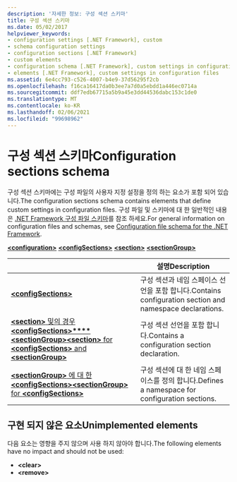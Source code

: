 ```yaml
---
description: '자세한 정보: 구성 섹션 스키마'
title: 구성 섹션 스키마
ms.date: 05/02/2017
helpviewer_keywords:
- configuration settings [.NET Framework], custom
- schema configuration settings
- configuration sections [.NET Framework]
- custom elements
- configuration schema [.NET Framework], custom settings in configuration files
- elements [.NET Framework], custom settings in configuration files
ms.assetid: 6e4cc793-c526-4007-b4e9-37d56295f2cb
ms.openlocfilehash: f16ca16417da0b3ee7a7d0a5ebdd1a446ec0714a
ms.sourcegitcommit: ddf7edb67715a5b9a45e3dd44536dabc153c1de0
ms.translationtype: MT
ms.contentlocale: ko-KR
ms.lasthandoff: 02/06/2021
ms.locfileid: "99698962"
---
```

# <a name="configuration-sections-schema"></a><span data-ttu-id="28f77-103">구성 섹션 스키마</span><span class="sxs-lookup"><span data-stu-id="28f77-103">Configuration sections schema</span></span>

<span data-ttu-id="28f77-104">구성 섹션 스키마에는 구성 파일의 사용자 지정 설정을 정의 하는 요소가 포함 되어 있습니다.</span><span class="sxs-lookup"><span data-stu-id="28f77-104">The configuration sections schema contains elements that define custom settings in configuration files.</span></span> <span data-ttu-id="28f77-105">구성 파일 및 스키마에 대 한 일반적인 내용은 [.NET Framework 구성 파일 스키마](index.md)를 참조 하세요.</span><span class="sxs-lookup"><span data-stu-id="28f77-105">For general information on configuration files and schemas, see [Configuration file schema for the .NET Framework](index.md).</span></span>

[**\<configuration>**](configuration-element.md)
[**\<configSections>**](configsections-element-for-configuration.md)
[**\<section>**](section-element.md)
[**\<sectionGroup>**](sectiongroup-element-for-configsections.md)

|     | <span data-ttu-id="28f77-106">설명</span><span class="sxs-lookup"><span data-stu-id="28f77-106">Description</span></span> |
| --- | ----------- |
| [**\<configSections>**](configsections-element-for-configuration.md) | <span data-ttu-id="28f77-107">구성 섹션과 네임 스페이스 선언을 포함 합니다.</span><span class="sxs-lookup"><span data-stu-id="28f77-107">Contains configuration section and namespace declarations.</span></span> |
| [<span data-ttu-id="28f77-108">**\<section>** 및의 경우 **\<configSections>\*\*\*\*\<sectionGroup>**</span><span class="sxs-lookup"><span data-stu-id="28f77-108">**\<section>** for **\<configSections>** and **\<sectionGroup>**</span></span>](section-element.md) | <span data-ttu-id="28f77-109">구성 섹션 선언을 포함 합니다.</span><span class="sxs-lookup"><span data-stu-id="28f77-109">Contains a configuration section declaration.</span></span> |
| [<span data-ttu-id="28f77-110">**\<sectionGroup>** 에 대 한 **\<configSections>**</span><span class="sxs-lookup"><span data-stu-id="28f77-110">**\<sectionGroup>** for **\<configSections>**</span></span>](sectiongroup-element-for-configsections.md) | <span data-ttu-id="28f77-111">구성 섹션에 대 한 네임 스페이스를 정의 합니다.</span><span class="sxs-lookup"><span data-stu-id="28f77-111">Defines a namespace for configuration sections.</span></span> |

<a name="dep"></a>

## <a name="unimplemented-elements"></a><span data-ttu-id="28f77-112">구현 되지 않은 요소</span><span class="sxs-lookup"><span data-stu-id="28f77-112">Unimplemented elements</span></span>

<span data-ttu-id="28f77-113">다음 요소는 영향을 주지 않으며 사용 하지 않아야 합니다.</span><span class="sxs-lookup"><span data-stu-id="28f77-113">The following elements have no impact and should not be used:</span></span>

* **\<clear>**
* **\<remove>**
